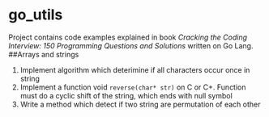 # go_utils
Project contains code examples explained in book *Cracking the Coding Interview: 150 Programming Questions and Solutions* written on Go Lang.
##Arrays and strings
1. Implement algorithm which deterimine if all characters occur once in string
2. Implement a function void `reverse(char* str)` on C or C+. Function must do a cyclic shift of the string, which ends with null symbol
3. Write a method which detect if two string are permutation of each other